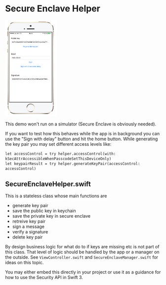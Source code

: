 Secure Enclave Helper
=====================

<img alt="" src="SecureEnclaveDemo/screenshot.png" width="33%" />

This demo won't run on a simulator (Secure Enclave is obviously needed).

If you want to test how this behaves while the app is in background you can use the "Sign with delay" button and hit the home button. While generating the key pair you may set different access levels like:
```
let accessControl = try helper.accessControl(with: kSecAttrAccessibleWhenPasscodeSetThisDeviceOnly)
let keypairResult = try helper.generateKeyPair(accessControl: accessControl)
```

## SecureEnclaveHelper.swift

This is a stateless class whose main functions are
- generate key pair
- save the public key in keychain
- save the private key in secure enclave
- retreive key pair
- sign a message
- verify a signature
- delete key pair

By design business logic for what do to if keys are missing etc is not part of this class. That level of logic should be handled by the app or a manager on the outside. See `ViewController.swift` and `SecureEnclaveManager.swift` for ideas on this topic.

You may either embed this directly in your project or use it as a guidance for how to use the Security API in Swift 3.
